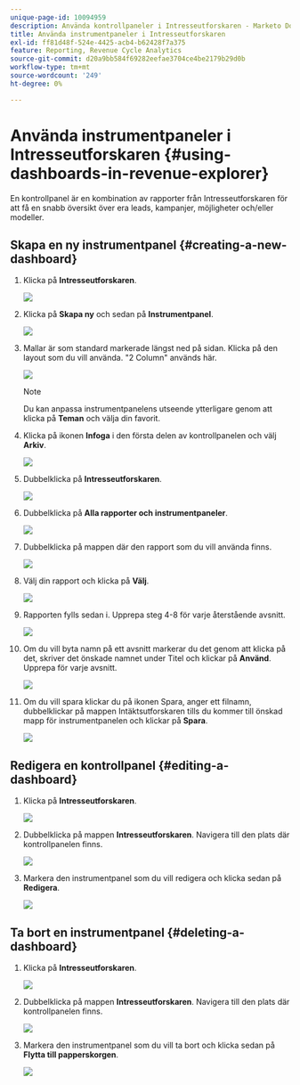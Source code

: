 ```yaml
---
unique-page-id: 10094959
description: Använda kontrollpaneler i Intresseutforskaren - Marketo Docs - produktdokumentation
title: Använda instrumentpaneler i Intresseutforskaren
exl-id: ff81d48f-524e-4425-acb4-b62428f7a375
feature: Reporting, Revenue Cycle Analytics
source-git-commit: d20a9bb584f69282eefae3704ce4be2179b29d0b
workflow-type: tm+mt
source-wordcount: '249'
ht-degree: 0%

---
```


# Använda instrumentpaneler i Intresseutforskaren {#using-dashboards-in-revenue-explorer}

En kontrollpanel är en kombination av rapporter från Intresseutforskaren för att få en snabb översikt över era leads, kampanjer, möjligheter och/eller modeller.

## Skapa en ny instrumentpanel {#creating-a-new-dashboard}

1. Klicka på **Intresseutforskaren**.

   ![](assets/one.png)

1. Klicka på **Skapa ny** och sedan på **Instrumentpanel**.

   ![](assets/two.png)

1. Mallar är som standard markerade längst ned på sidan. Klicka på den layout som du vill använda. &quot;2 Column&quot; används här.

   ![](assets/three.png)

   >[!NOTE]
   >
   >Du kan anpassa instrumentpanelens utseende ytterligare genom att klicka på **Teman** och välja din favorit.

1. Klicka på ikonen **Infoga** i den första delen av kontrollpanelen och välj **Arkiv**.

   ![](assets/four.png)

1. Dubbelklicka på **Intresseutforskaren**.

   ![](assets/five.png)

1. Dubbelklicka på **Alla rapporter och instrumentpaneler**.

   ![](assets/six.png)

1. Dubbelklicka på mappen där den rapport som du vill använda finns.

   ![](assets/seven.png)

1. Välj din rapport och klicka på **Välj**.

   ![](assets/eight.png)

1. Rapporten fylls sedan i. Upprepa steg 4-8 för varje återstående avsnitt.

   ![](assets/nine.png)

1. Om du vill byta namn på ett avsnitt markerar du det genom att klicka på det, skriver det önskade namnet under Titel och klickar på **Använd**. Upprepa för varje avsnitt.

   ![](assets/ten.png)

1. Om du vill spara klickar du på ikonen Spara, anger ett filnamn, dubbelklickar på mappen Intäktsutforskaren tills du kommer till önskad mapp för instrumentpanelen och klickar på **Spara**.

   ![](assets/eleven.png)

## Redigera en kontrollpanel {#editing-a-dashboard}

1. Klicka på **Intresseutforskaren**.

   ![](assets/one.png)

1. Dubbelklicka på mappen **Intresseutforskaren**. Navigera till den plats där kontrollpanelen finns.

   ![](assets/thirteen.png)

1. Markera den instrumentpanel som du vill redigera och klicka sedan på **Redigera**.

   ![](assets/fourteen.png)

## Ta bort en instrumentpanel {#deleting-a-dashboard}

1. Klicka på **Intresseutforskaren**.

   ![](assets/one.png)

1. Dubbelklicka på mappen **Intresseutforskaren**. Navigera till den plats där kontrollpanelen finns.

   ![](assets/thirteen.png)

1. Markera den instrumentpanel som du vill ta bort och klicka sedan på **Flytta till papperskorgen**.

   ![](assets/fifteen.png)
